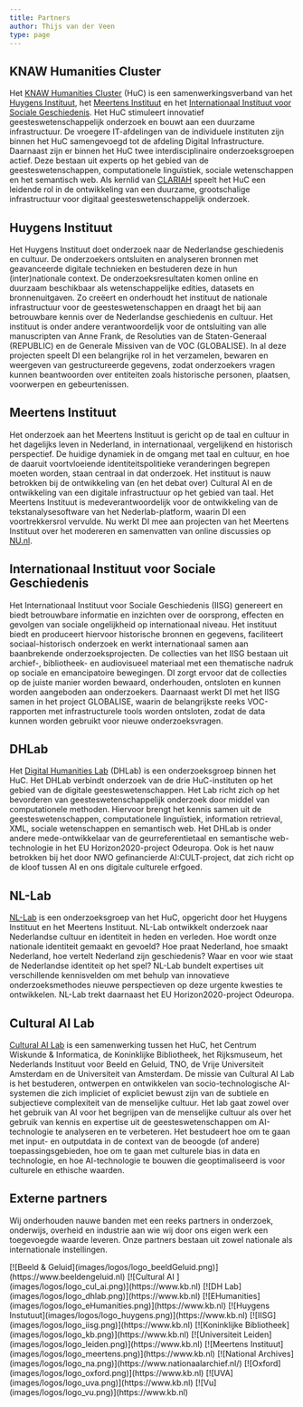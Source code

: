 ```yaml
---
title: Partners
author: Thijs van der Veen
type: page
---
```

## KNAW Humanities Cluster

Het [KNAW Humanities Cluster](https://www.huc.knaw.nl) (HuC) is een samenwerkingsverband van het [Huygens Instituut](https://www.huygens.knaw.nl), het [Meertens Instituut](https://www.meertens.knaw.nl) en het [Internationaal Instituut voor Sociale Geschiedenis](https://iisg.amsterdam/nl). Het HuC stimuleert innovatief geesteswetenschappelijk onderzoek en bouwt aan een duurzame infrastructuur. De vroegere IT-afdelingen van de individuele instituten zijn binnen het HuC samengevoegd tot de afdeling Digital Infrastructure. Daarnaast zijn er binnen het HuC twee interdisciplinaire onderzoeksgroepen actief. Deze bestaan uit experts op het gebied van de geesteswetenschappen, computationele linguïstiek, sociale wetenschappen en het semantisch web. Als kernlid van [CLARIAH](https://www.clariah.nl/nl) speelt het HuC een leidende rol in de ontwikkeling van een duurzame, grootschalige infrastructuur voor digitaal geesteswetenschappelijk onderzoek.

## Huygens Instituut

Het Huygens Instituut doet onderzoek naar de Nederlandse geschiedenis en cultuur. De onderzoekers ontsluiten en analyseren bronnen met geavanceerde digitale technieken en bestuderen deze in hun (inter)nationale context. De onderzoeksresultaten komen online en duurzaam beschikbaar als wetenschappelijke edities, datasets en bronnenuitgaven. Zo creëert en onderhoudt het instituut de nationale infrastructuur voor de geesteswetenschappen en draagt het bij aan betrouwbare kennis over de Nederlandse geschiedenis en cultuur. Het instituut is onder andere verantwoordelijk voor de ontsluiting van alle manuscripten van Anne Frank, de Resoluties van de Staten-Generaal (REPUBLIC) en de Generale Missiven van de VOC (GLOBALISE). In al deze projecten speelt DI een belangrijke rol in het verzamelen, bewaren en weergeven van gestructureerde gegevens, zodat onderzoekers vragen kunnen beantwoorden over entiteiten zoals historische personen, plaatsen, voorwerpen en gebeurtenissen.

## Meertens Instituut

Het onderzoek aan het Meertens Instituut is gericht op de taal en cultuur in het dagelijks leven in Nederland, in internationaal, vergelijkend en historisch perspectief. De huidige dynamiek in de omgang met taal en cultuur, en hoe de daaruit voortvloeiende identiteitspolitieke veranderingen begrepen moeten worden, staan centraal in dat onderzoek. Het instituut is nauw betrokken bij de ontwikkeling van (en het debat over) Cultural AI en de ontwikkeling van een digitale infrastructuur op het gebied van taal. Het Meertens Instituut is medeverantwoordelijk voor de ontwikkeling van de tekstanalysesoftware van het Nederlab-platform, waarin DI een voortrekkersrol vervulde. Nu werkt DI mee aan projecten van het Meertens Instituut over het modereren en samenvatten van online discussies op [NU.nl](https://www.nu.nl).

## Internationaal Instituut voor Sociale Geschiedenis

Het Internationaal Instituut voor Sociale Geschiedenis (IISG) genereert en biedt betrouwbare informatie en inzichten over de oorsprong, effecten en gevolgen van sociale ongelijkheid op internationaal niveau. Het instituut biedt en produceert hiervoor historische bronnen en gegevens, faciliteert sociaal-historisch onderzoek en werkt internationaal samen aan baanbrekende onderzoeksprojecten. De collecties van het IISG bestaan uit archief-, bibliotheek- en audiovisueel materiaal met een thematische nadruk op sociale en emancipatoire bewegingen. DI zorgt ervoor dat de collecties op de juiste manier worden bewaard, onderhouden, ontsloten en kunnen worden aangeboden aan onderzoekers. Daarnaast werkt DI met het IISG samen in het project GLOBALISE, waarin de belangrijkste reeks VOC-rapporten met infrastructurele tools worden ontsloten, zodat de data kunnen worden gebruikt voor nieuwe onderzoeksvragen.

## DHLab

Het [Digital Humanities Lab](https://dhlab.nl/) (DHLab) is een onderzoeksgroep binnen het HuC. Het DHLab verbindt onderzoek van de drie HuC-instituten op het gebied van de digitale geesteswetenschappen. Het Lab richt zich op het bevorderen van geesteswetenschappelijk onderzoek door middel van computationele methoden. Hiervoor brengt het kennis samen uit de geesteswetenschappen, computationele linguïstiek, information retrieval, XML, sociale wetenschappen en semantisch web. Het DHLab is onder andere mede-ontwikkelaar van de geurreferentietaal en semantische web-technologie in het EU Horizon2020-project Odeuropa. Ook is het nauw betrokken bij het door NWO gefinancierde AI:CULT-project, dat zich richt op de kloof tussen AI en ons digitale culturele erfgoed.

## NL-Lab

[NL-Lab](https://nl-lab.net/) is een onderzoeksgroep van het HuC, opgericht door het Huygens Instituut en het Meertens Instituut. NL-Lab ontwikkelt onderzoek naar Nederlandse cultuur en identiteit in heden en verleden. Hoe wordt onze nationale identiteit gemaakt en gevoeld? Hoe praat Nederland, hoe smaakt Nederland, hoe vertelt Nederland zijn geschiedenis? Waar en voor wie staat de Nederlandse identiteit op het spel? NL-Lab bundelt expertises uit verschillende kennisvelden om met behulp van innovatieve onderzoeksmethodes nieuwe perspectieven op deze urgente kwesties te ontwikkelen. NL-Lab trekt daarnaast het EU Horizon2020-project Odeuropa.

## Cultural AI Lab

[Cultural AI Lab](https://www.cultural-ai.nl/) is een samenwerking tussen het HuC, het Centrum Wiskunde & Informatica, de Koninklijke Bibliotheek, het Rijksmuseum, het Nederlands Instituut voor Beeld en Geluid, TNO, de Vrije Universiteit Amsterdam en de Universiteit van Amsterdam. De missie van Cultural AI Lab is het bestuderen, ontwerpen en ontwikkelen van socio-technologische AI-systemen die zich impliciet of expliciet bewust zijn van de subtiele en subjectieve complexiteit van de menselijke cultuur. Het lab gaat zowel over het gebruik van AI voor het begrijpen van de menselijke cultuur als over het gebruik van kennis en expertise uit de geesteswetenschappen om AI-technologie te analyseren en te verbeteren. Het bestudeert hoe om te gaan met input- en outputdata in de context van de beoogde (of andere) toepassingsgebieden, hoe om te gaan met culturele bias in data en technologie, en hoe AI-technologie te bouwen die geoptimaliseerd is voor culturele en ethische waarden.

## Externe partners

Wij onderhouden nauwe banden met een reeks partners in onderzoek, onderwijs, overheid en industrie aan wie wij door ons eigen werk een toegevoegde waarde leveren. Onze partners bestaan uit zowel nationale als internationale instellingen.

<div class=logos>
[![Beeld & Geluid](images/logos/logo_beeldGeluid.png)](https://www.beeldengeluid.nl)
[![Cultural AI ](images/logos/logo_cul_ai.png)](https://www.kb.nl)
[![DH Lab](images/logos/logo_dhlab.png)](https://www.kb.nl)
[![EHumanities](images/logos/logo_eHumanities.png)](https://www.kb.nl)
[![Huygens Instutuut](images/logos/logo_huygens.png)](https://www.kb.nl)
[![IISG](images/logos/logo_iisg.png)](https://www.kb.nl)
[![Koninklijke Bibliotheek](images/logos/logo_kb.png)](https://www.kb.nl)
[![Universiteit Leiden](images/logos/logo_leiden.png)](https://www.kb.nl)
[![Meertens Instituut](images/logos/logo_meertens.png)](https://www.kb.nl)
[![National Archives](images/logos/logo_na.png)](https://www.nationaalarchief.nl/)
[![Oxford](images/logos/logo_oxford.png)](https://www.kb.nl)
[![UVA](images/logos/logo_uva.png)](https://www.kb.nl)
[![Vu](images/logos/logo_vu.png)](https://www.kb.nl)
</div>
<!--
* [Tilburg University](https://www.tilburguniversity.edu/nl)
* [Universita di Bologna](https://www.unibo.it/en/homepage)
* [Polish Academy of Sciences](https://pasific.pan.pl/polish-academy-of-sciences/)
* [University of London](https://london.ac.uk/)
* [University of Antwerpen](https://www.uantwerpen.be/nl/)
* [KB](https://www.kb.nl/)
* [Beeld & Geluid](https://www.beeldengeluid.nl/)
* [Atos NL](https://atos.net/nl/nederland)
* [VU](https://vu.nl/nl)
* [National Archives](https://www.nationaalarchief.nl/)
-->
